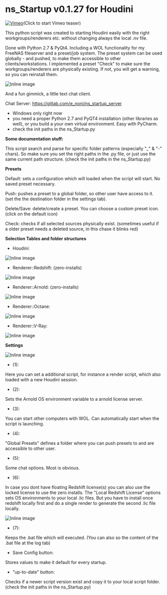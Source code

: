 # ns_Startup v0.1.27 for Houdini

[![Vimeo](https://i.vimeocdn.com/video/823525142.jpg)](https://player.vimeo.com/video/367236737 "Vimeo")(Click to start Vimeo teaser)

This python script was created to starting Houdini easily with the right 
workgroups/renderers etc. without changing always the local .nv file.

Done with Python 2.7 & PyQt4. Including a WOL functionality for my FreeNAS fileserver and a preset/job system. 
The preset system can be used globally - and pushed, to make them accessible to other clients/workstations. 
I implemented a preset "Check" to make sure the workgroups/renderers are physically existing. 
If not, you will get a warning, so you can reinstall them.

![Inline image](docs/ns_Startup_Screener.jpg)

And a fun gimmick, a little text chat client.

Chat Server: https://gitlab.com/e_noni/ns_startup_server

- Windows only right now
- you need a proper Python 2.7 and PyQT4 installation (other libraries as well), or you build a your own virtual environment. Easy with PyCharm.
- check the init paths in the ns_Startup.py

**Some documentation stuff:**

This script search and parse for specific folder patterns (especially "_" & "-" chars). So make sure you set the right paths in the .py file, or just use the same current path structure. (check the init paths in the ns_Startup.py)


**Presets**

Default: sets a configuration which will loaded when the script will start. No saved preset necessary.

Push: pushes a preset to a global folder, so other user have access to it. (set the the destination folder in the settings tab).

Delete/Save: delete/create a preset. You can choose a custom preset icon. (click on the default icon)

Check: checks if all selected sources physically exist. (sometimes useful if a older preset needs a deleted source, in this chase it blinks red) 

**Selection Tables and folder structures**
* Houdini:

![Inline image](docs/houdini_pathes.jpg)

* Renderer::Redshift: (zero-installs)

![Inline image](docs/redshift_pathes.jpg)

* Renderer::Arnold: (zero-installs)

![Inline image](docs/arnold_pathes.jpg)

* Renderer::Octane:

![Inline image](docs/octane_pathes.jpg)

* Renderer::V-Ray:

![Inline image](docs/vray_pathes.jpg)


**Settings**

![Inline image](docs/settings.jpg)

* (1):

Here you can set a additional script, for instance a render script, which also loaded with a new Houdini session.

* (2):

Sets the Arnold OS environment variable to a arnold license server. 

* (3):

You can start other computers with WOL. Can automatically start when the script is launching.

* (4):

"Global Presets" defines a folder where you can push presets to and are accessible to other user.

* (5):

Some chat options. Most is obvious.

* (6):

In case you dont have floating Redshift license(s) you can also use the locked license to use the zero installs. The "Local Redshift License" options sets OS environments to your local .lic files.
But you have to install once redshift locally first and do a single render to generate the second .lic file locally.

![Inline image](docs/redshift_lic.jpg)

* (7):

Keeps the .bat file which will executed. (You can also so the content of the .bat file at the log tab)

* Save Config button:

Stores values to make it default for every startup.

* "up-to-date" button:

Checks if a newer script version exist and copy it to your local script folder. (check the init paths in the ns_Startup.py)



